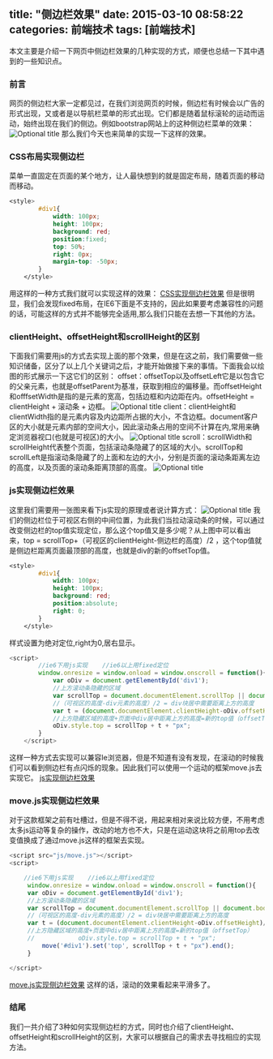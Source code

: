 title: "侧边栏效果"
date: 2015-03-10 08:58:22
categories: 前端技术
tags: [前端技术]
---
本文主要是介绍一下网页中侧边栏效果的几种实现的方式，顺便也总结一下其中遇到的一些知识点。
<!--more-->
### 前言
网页的侧边栏大家一定都见过，在我们浏览网页的时候，侧边栏有时候会以广告的形式出现，又或者是以导航栏菜单的形式出现。它们都是随着鼠标滚轮的运动而运动，始终出现在我们的侧边。例如bootstrap网站上的这种侧边栏菜单的效果：
![](/image/2015-3/2.jpg "Optional title")
那么我们今天也来简单的实现一下这样的效果。

### CSS布局实现侧边栏
菜单一直固定在页面的某个地方，让人最快想到的就是固定布局，随着页面的移动而移动。
```css
<style>
        #div1{
            width: 100px;
            height: 100px;
            background: red;
            position:fixed;
            top: 50%;
            right: 0px;
            margin-top: -50px;
        }
    </style>
```
用这样的一种方式我们就可以实现这样的效果：
[CSS实现侧边栏效果](/example/2015-3/侧边栏广告2.html)
但是很明显，我们会发现fixed布局，在IE6下面是不支持的，因此如果要考虑兼容性的问题的话，可能这样的方式并不能够完全适用,那么我们只能在去想一下其他的方法。

### clientHeight、offsetHeight和scrollHeight的区别
下面我们需要用js的方式去实现上面的那个效果，但是在这之前，我们需要做一些知识储备，区分了以上几个关键词之后，才能开始做接下来的事情。下面我会以绘图的形式展示一下这它们的区别：
offset：offsetTop以及offsetLeft它是以包含它的父亲元素，也就是offsetParent为基准，获取到相应的偏移量。而offsetHeight和offfsetWidth是指的是元素的宽高，包括边框和内边距在内。offsetHeight = clientHeight + 滚动条 + 边框。 
![](/image/2015-3/3.jpg "Optional title")
client：clientHeight和clientWidth指的是元素内容及内边距所占据的大小，不含边框。document客户区的大小就是元素内部的空间大小，因此滚动条占用的空间不计算在内,常用来确定浏览器视口(也就是可视区)的大小。
![](/image/2015-3/4.jpg "Optional title")
scroll：scrollWidth和scrollHeight代表整个页面，包括滚动条隐藏了的区域的大小。scrollTop和scrollLeft是指滚动条隐藏了的上面和左边的大小，分别是页面的滚动条距离左边的高度，以及页面的滚动条距离顶部的高度。
![](/image/2015-3/5.jpg "Optional title")

### js实现侧边栏效果
这里我们需要用一张图来看下js实现的原理或者说计算方式：
![](/image/2015-3/6.jpg "Optional title")
我们的侧边栏位于可视区右侧的中间位置，为此我们当拉动滚动条的时候，可以通过改变侧边栏的top值实现定位，那么这个top值又是多少呢？从上图中可以看出来，top = scrollTop+（可视区的clientHeight-侧边栏的高度）/2 ，这个top值就是侧边栏距离页面最顶部的高度，也就是div的新的offsetTop值。
```css
<style>
        #div1{
            width: 100px;
            height: 100px;
            background: red;
            position:absolute;
            right: 0;
        }
    </style>
```
样式设置为绝对定位,right为0,居右显示。
```javascript
<script>
        //ie6下用js实现    //ie6以上用fixed定位
        window.onresize = window.onload = window.onscroll = function(){
            var oDiv = document.getElementById('div1');
            //上方滚动条隐藏的区域
            var scrollTop = document.documentElement.scrollTop || document.body.scrollTop;
            //（可视区的高度-div元素的高度）/2 = div块居中需要距离上方的高度
            var t = (document.documentElement.clientHeight-oDiv.offsetHeight)/2;
            //上方隐藏区域的高度+页面中div居中距离上方的高度=新的top值（offsetTop）
            oDiv.style.top = scrollTop + t + "px";
        }
    </script>
```
这样一种方式去实现可以兼容Ie浏览器，但是不知道有没有发现，在滚动的时候我们可以看到侧边栏有点闪烁的现象。因此我们可以使用一个运动的框架move.js去实现它。
[js实现侧边栏效果](/example/2015-3/侧边栏广告.html)

### move.js实现侧边栏效果
对于这款框架之前有吐槽过，但是不得不说，用起来相对来说比较方便，不用考虑太多js运动等复杂的操作，改动的地方也不大，只是在运动这块将之前用top去改变值换成了通过move.js这样的框架去实现。
```javascript
<script src="js/move.js"></script>
<script>

    //ie6下用js实现    //ie6以上用fixed定位
     window.onresize = window.onload = window.onscroll = function(){
     var oDiv = document.getElementById('div1');
     //上方滚动条隐藏的区域
     var scrollTop = document.documentElement.scrollTop || document.body.scrollTop;
     //（可视区的高度-div元素的高度）/2 = div块居中需要距离上方的高度
     var t = (document.documentElement.clientHeight-oDiv.offsetHeight)/2;
     //上方隐藏区域的高度+页面中div居中距离上方的高度=新的top值（offsetTop）
     //            oDiv.style.top = scrollTop + t + "px";
         move('#div1').set('top', scrollTop + t + "px").end();
     }

</script>
```
[move.js实现侧边栏效果](/example/2015-3/侧边栏广告3.html)
这样的话，滚动的效果看起来平滑多了。

### 结尾
我们一共介绍了3种如何实现侧边栏的方式，同时也介绍了clientHeight、offsetHeight和scrollHeight的区别，大家可以根据自己的需求去寻找相应的实现方法。